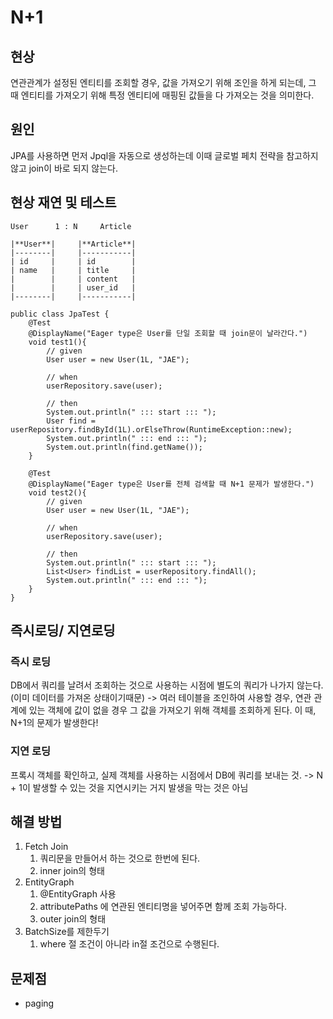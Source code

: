 # N+1
## 현상
연관관계가 설정된 엔티티를 조회할 경우, 값을 가져오기 위해 조인을 하게 되는데, 그 때 엔티티를 가져오기 위해 특정 엔티티에 매핑된 값들을 다 가져오는 것을 의미한다.
## 원인
JPA를 사용하면 먼저 Jpql을 자동으로 생성하는데 이때 글로벌 페치 전략을 참고하지 않고 join이 바로 되지 않는다.
## 현상 재연 및 테스트
```
User      1 : N     Article

|**User**|     |**Article**|
|--------|     |-----------|
| id     |     | id        |
| name   |     | title     |
|        |     | content   |
|        |     | user_id   |
|--------|     |-----------|
```
```
public class JpaTest {
    @Test
    @DisplayName("Eager type은 User를 단일 조회할 때 join문이 날라간다.")
    void test1(){
        // given
        User user = new User(1L, "JAE");

        // when
        userRepository.save(user);

        // then
        System.out.println(" ::: start ::: ");
        User find = userRepository.findById(1L).orElseThrow(RuntimeException::new);
        System.out.println(" ::: end ::: ");
        System.out.println(find.getName());
    }

    @Test
    @DisplayName("Eager type은 User를 전체 검색할 때 N+1 문제가 발생한다.")
    void test2(){
        // given
        User user = new User(1L, "JAE");

        // when
        userRepository.save(user);

        // then
        System.out.println(" ::: start ::: ");
        List<User> findList = userRepository.findAll();
        System.out.println(" ::: end ::: ");
    }
}

```
## 즉시로딩/ 지연로딩
### 즉시 로딩
DB에서 쿼리를 날려서 조회하는 것으로 사용하는 시점에 별도의 쿼리가 나가지 않는다. (이미 데이터를 가져온 상태이기때문)
-> 여러 테이블을 조인하여 사용할 경우, 연관 관계에 있는 객체에 값이 없을 경우 그 값을 가져오기 위해 객체를 조회하게 된다. 이 때, N+1의 문제가 발생한다!

### 지연 로딩
프록시 객체를 확인하고, 실제 객체를 사용하는 시점에서 DB에 쿼리를 보내는 것. -> N + 1이 발생할 수 있는 것을 지연시키는 거지 발생을 막는 것은 아님

## 해결 방법
1.  Fetch Join
    1. 쿼리문을 만들어서 하는 것으로 한번에 된다.
    2. inner join의 형태
2. EntityGraph
    1. @EntityGraph 사용
    2. attributePaths 에 연관된 엔티티명을 넣어주면 함께 조회 가능하다.
    3. outer join의 형태
3. BatchSize를 제한두기
    1. where 절 조건이 아니라 in절 조건으로 수행된다. 
## 문제점
- paging
